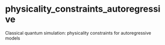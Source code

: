 # physicality_constraints_autoregressive
Classical quantum simulation: physicality constraints for autoregressive models
